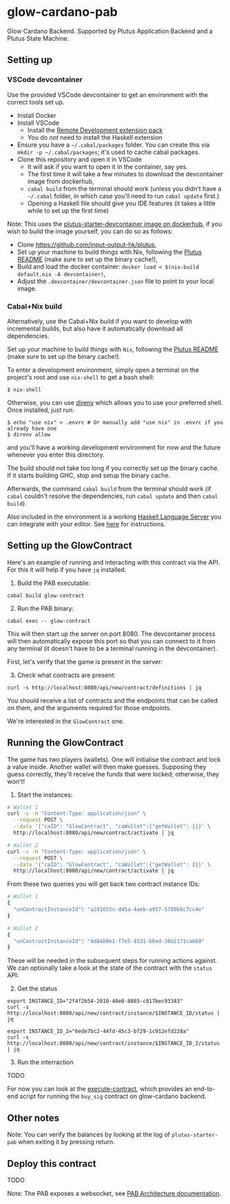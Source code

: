 # glow-cardano-pab

Glow Cardano Backend. Supported by Plutus Application Backend and a Plutus State Machine.

## Setting up

### VSCode devcontainer

Use the provided VSCode devcontainer to get an environment with the correct tools set up.

- Install Docker
- Install VSCode
  - Install the [Remote Development extension pack](https://marketplace.visualstudio.com/items?itemName=ms-vscode-remote.vscode-remote-extensionpack)
  - You do *not* need to install the Haskell extension
- Ensure you have a `~/.cabal/packages` folder. You can create this via `mkdir -p ~/.cabal/packages`; it's used to cache cabal packages.
- Clone this repository and open it in VSCode
  - It will ask if you want to open it in the container, say yes.
  - The first time it will take a few minutes to download the devcontainer image from dockerhub,
  - `cabal build` from the terminal should work (unless you didn't have a `~/.cabal` folder, in which case you'll need to run `cabal update` first.)
  - Opening a Haskell file should give you IDE features (it takes a little while to set up the first time)

Note: This uses the [plutus-starter-devcontainer image on dockerhub](https://hub.docker.com/r/inputoutput/plutus-starter-devcontainer), if
you wish to build the image yourself, you can do so as follows:
  - Clone https://github.com/input-output-hk/plutus,
  - Set up your machine to build things with Nix, following the [Plutus README](https://github.com/input-output-hk/plutus/blob/master/README.adoc) (make sure to set up the binary cache!),
  - Build and load the docker container: `docker load < $(nix-build default.nix -A devcontainer)`,
  - Adjust the `.devcontainer/devcontainer.json` file to point to your local image.

### Cabal+Nix build

Alternatively, use the Cabal+Nix build if you want to develop with incremental builds, but also have it automatically download all dependencies.

Set up your machine to build things with `Nix`, following the [Plutus README](https://github.com/input-output-hk/plutus/blob/master/README.adoc) (make sure to set up the binary cache!).

To enter a development environment, simply open a terminal on the project's root and use `nix-shell` to get a bash shell:

```
$ nix-shell
```

Otherwise, you can use [direnv](https://github.com/direnv/direnv) which allows you to use your preferred shell. Once installed, just run:

```
$ echo "use nix" > .envrc # Or manually add "use nix" in .envrc if you already have one
$ direnv allow
```

and you'll have a working development environment for now and the future whenever you enter this directory.

The build should not take too long if you correctly set up the binary cache. If it starts building GHC, stop and setup the binary cache.

Afterwards, the command `cabal build` from the terminal should work (if `cabal` couldn't resolve the dependencies, run `cabal update` and then `cabal build`).

Also included in the environment is a working [Haskell Language Server](https://github.com/haskell/haskell-language-server) you can integrate with your editor.
See [here](https://github.com/haskell/haskell-language-server#configuring-your-editor) for instructions.

## Setting up the GlowContract

Here's an example of running and interacting with this contract via the API. For this it will help if you
have `jq` installed.

1. Build the PAB executable:

```
cabal build glow-contract
```

2. Run the PAB binary:

```
cabal exec -- glow-contract
```

This will then start up the server on port 8080. The devcontainer process will then automatically expose this port so that you can connect to it from any terminal (it doesn't have to be a terminal running in the devcontainer).

First, let's verify that the game is present in the server:

3. Check what contracts are present:

```
curl -s http://localhost:8080/api/new/contract/definitions | jq
```

You should receive a list of contracts and the endpoints that can be called on them, and the arguments
required for those endpoints.

We're interested in the `GlowContract` one.

## Running the GlowContract

The game has two players (wallets). One will initialise the contract and lock a value inside. Another
wallet will then make guesses. Supposing they guess correctly, they'll receive the funds that were
locked; otherwise, they won't!

1. Start the instances:

```sh
# Wallet 1
curl -s -H "Content-Type: application/json" \
  --request POST \
  --data '{"caID": "GlowContract", "caWallet":{"getWallet": 1}}' \
  http://localhost:8080/api/new/contract/activate | jq

# Wallet 2
curl -s -H "Content-Type: application/json" \
  --request POST \
  --data '{"caID": "GlowContract", "caWallet":{"getWallet": 2}}' \
  http://localhost:8080/api/new/contract/activate | jq
```

From these two queries you will get back two contract instance IDs:

``` sh
# Wallet 1
{
  "unContractInstanceId": "a241655c-d45a-4aeb-a957-5789b0c7cc4e"
}

# Wallet 2
{
  "unContractInstanceId": "dd84b9e1-f7e5-4531-b6ed-38b2171ca660"
}

```

These will be needed
in the subsequent steps for running actions against. We can optionally take a look at the state
of the contract with the `status` API:

2. Get the status

```
export INSTANCE_ID="2f4f2b54-2010-40e8-8865-c817bec93343"
curl -s http://localhost:8080/api/new/contract/instance/$INSTANCE_ID/status | jq

export INSTANCE_ID_2="6ede7bc2-44fd-45c3-bf29-1c912efd228a"
curl -s http://localhost:8080/api/new/contract/instance/$INSTANCE_ID_2/status | jq
```

3. Run the interraction

TODO

For now you can look at the [execute-contract](../scripts/execute-contract.ss),
which provides an end-to-end script for running the `buy_sig` contract on glow-cardano backend.

## Other notes

Note: You can verify the balances by looking at the log of `plutus-starter-pab`
when exiting it by pressing return.

## Deploy this contract

TODO

Note: The PAB exposes a websocket, see [PAB Architecture documentation](https://github.com/input-output-hk/plutus/blob/master/plutus-pab/ARCHITECTURE.adoc).
